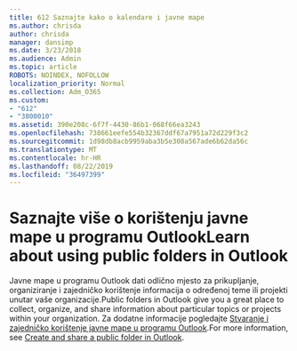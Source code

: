 ```yaml
---
title: 612 Saznajte kako o kalendare i javne mape
ms.author: chrisda
author: chrisda
manager: dansimp
ms.date: 3/23/2018
ms.audience: Admin
ms.topic: article
ROBOTS: NOINDEX, NOFOLLOW
localization_priority: Normal
ms.collection: Adm_O365
ms.custom:
- "612"
- "3800010"
ms.assetid: 390e208c-6f7f-4430-86b1-068f66ea3243
ms.openlocfilehash: 738661eefe554b32367ddf67a7951a72d229f3c2
ms.sourcegitcommit: 1d98db8acb9959aba3b5e308a567ade6b62da56c
ms.translationtype: MT
ms.contentlocale: hr-HR
ms.lasthandoff: 08/22/2019
ms.locfileid: "36497399"
---
```

# <a name="learn-about-using-public-folders-in-outlook"></a><span data-ttu-id="e4c3e-102">Saznajte više o korištenju javne mape u programu Outlook</span><span class="sxs-lookup"><span data-stu-id="e4c3e-102">Learn about using public folders in Outlook</span></span>

<span data-ttu-id="e4c3e-103">Javne mape u programu Outlook dati odlično mjesto za prikupljanje, organiziranje i zajedničko korištenje informacija o određenoj teme ili projekti unutar vaše organizacije.</span><span class="sxs-lookup"><span data-stu-id="e4c3e-103">Public folders in Outlook give you a great place to collect, organize, and share information about particular topics or projects within your organization.</span></span> <span data-ttu-id="e4c3e-104">Za dodatne informacije pogledajte [Stvaranje i zajedničko korištenje javne mape u programu Outlook](https://support.office.com/article/a2835011-d524-4a5c-a207-05c159bb2a97).</span><span class="sxs-lookup"><span data-stu-id="e4c3e-104">For more information, see [Create and share a public folder in Outlook](https://support.office.com/article/a2835011-d524-4a5c-a207-05c159bb2a97).</span></span>
